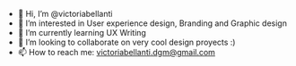 - 👋 Hi, I’m @victoriabellanti
- 👀 I’m interested in User experience design, Branding and Graphic design 
- 🌱 I’m currently learning UX Writing 
- 💞️ I’m looking to collaborate on very cool design proyects :) 
- 📫 How to reach me: victoriabellanti.dgm@gmail.com

<!---
victoriabellanti/victoriabellanti is a ✨ special ✨ repository because its `README.md` (this file) appears on your GitHub profile.
You can click the Preview link to take a look at your changes.
--->
